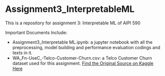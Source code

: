 # Assignment3_InterpretableML
This is a repository for assignment 3: Interpretable ML of AIPI 590

Important Documents Include: 
- Assignment3_Interpretable ML.ipynb: a jupyter notebook with all the preprocessing, model building and performance evaluation codings and texts in it.
- WA_Fn-UseC_-Telco-Customer-Churn.csv: a Telco Customer Churn dataset used for this assignment. [Find the Original Source on Kaggle Here](https://www.kaggle.com/datasets/blastchar/telco-customer-churn?resource=download)
